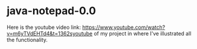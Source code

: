 # java-notepad-0.0

Here is the youtube video link: https://www.youtube.com/watch?v=m6yTVdEHTd4&t=1362syoutube of my project in where I've illustrated all the functionality.
